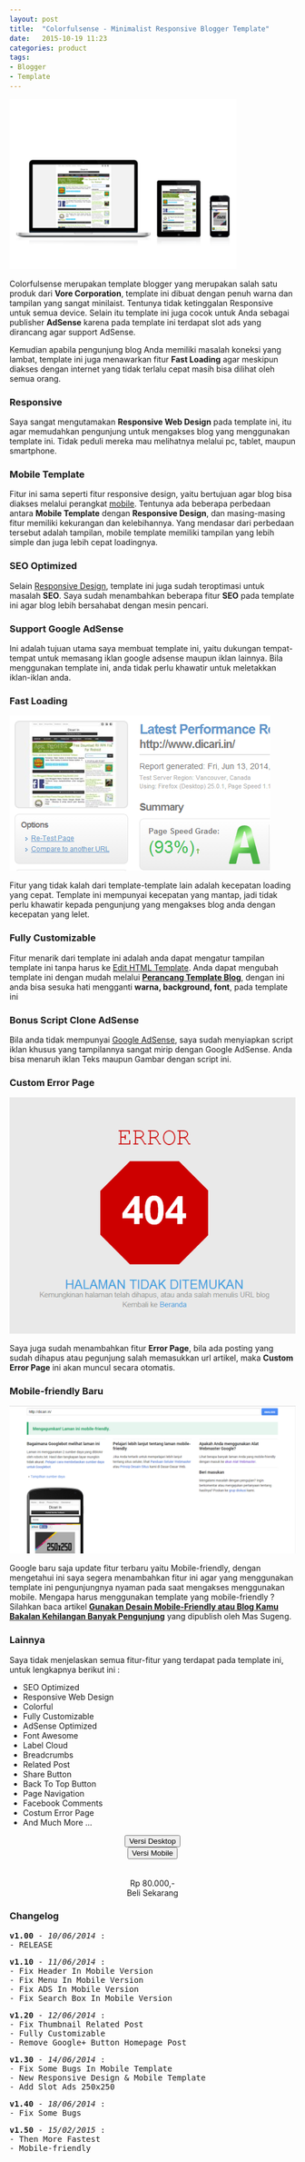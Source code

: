 ```yaml
---
layout: post
title:  "Colorfulsense - Minimalist Responsive Blogger Template"
date:   2015-10-19 11:23
categories: product
tags:
- Blogger
- Template
---
```

<img class="ui left floated medium image" src="/img/article/colorfulsense.png" alt="Colorfulsense - Minimalist Responsive Blogger Template" title="Colorfulsense - Minimalist Responsive Blogger Template" />
<p>Colorfulsense merupakan template blogger yang merupakan salah satu produk dari <strong>Vore Corporation</strong>, template ini dibuat dengan penuh warna dan tampilan yang sangat minilaist. Tentunya tidak ketinggalan Responsive untuk semua device. Selain itu template ini juga cocok untuk Anda sebagai publisher <strong>AdSense</strong> karena pada template ini terdapat slot ads yang dirancang agar support AdSense.</p>

<p>Kemudian apabila pengunjung blog Anda memiliki masalah koneksi yang lambat, template ini juga menawarkan fitur <b>Fast Loading</b> agar meskipun diakses dengan internet yang tidak terlalu cepat masih bisa dilihat oleh semua orang.</p>

<!--excerpt-->

<h3 class="ui header">Responsive</h3>
<p>Saya sangat mengutamakan <strong>Responsive Web Design</strong> pada template ini, itu agar memudahkan pengunjung untuk mengakses blog yang menggunakan template ini. Tidak peduli mereka mau melihatnya melalui pc, tablet, maupun smartphone.</p>

<h3 class="ui header">Mobile Template</h3>
<p>Fitur ini sama seperti fitur responsive design, yaitu bertujuan agar blog bisa diakses melalui perangkat <u>mobile</u>. Tentunya ada beberapa perbedaan antara <strong>Mobile Template</strong> dengan <strong>Responsive Design</strong>, dan masing-masing fitur memiliki kekurangan dan kelebihannya. Yang mendasar dari perbedaan tersebut adalah tampilan, mobile template memiliki tampilan yang lebih simple dan juga lebih cepat loadingnya.</p>

<h3 class="ui header">SEO Optimized</h3>
<p>Selain <u>Responsive Design</u>, template ini juga sudah teroptimasi untuk masalah <strong>SEO</strong>. Saya sudah menambahkan beberapa fitur <strong>SEO</strong> pada template ini agar blog lebih bersahabat dengan mesin pencari.</p>

<h3 class="ui header">Support Google AdSense</h3>
<p>Ini adalah tujuan utama saya membuat template ini, yaitu dukungan tempat-tempat untuk memasang iklan google adsense maupun iklan lainnya. Bila menggunakan template ini, anda tidak perlu khawatir untuk meletakkan iklan-iklan anda.</p>

<h3 class="ui header">Fast Loading</h3>
<img class="ui centered large image" src="/img/article/colorfulsense-fastloading.png"/>
<p>Fitur yang tidak kalah dari template-template lain adalah kecepatan loading yang cepat. Template ini mempunyai kecepatan yang mantap, jadi tidak perlu khawatir kepada pengunjung yang mengakses blog anda dengan kecepatan yang lelet.</p>

<h3 class="ui header">Fully Customizable</h3>
<p>Fitur menarik dari template ini adalah anda dapat mengatur tampilan template ini tanpa harus ke <u>Edit HTML Template</u>. Anda dapat mengubah template ini dengan mudah melalui <b><u>Perancang Template Blog</u></b>, dengan ini anda bisa sesuka hati mengganti <b>warna, background, font</b>, pada template ini</p>

<h3 class="ui header">Bonus Script Clone AdSense</h3>
<p>Bila anda tidak mempunyai <u>Google AdSense</u>, saya sudah menyiapkan script iklan khusus yang tampilannya sangat mirip dengan Google AdSense. Anda bisa menaruh iklan Teks maupun Gambar dengan script ini.</p>

<h3 class="ui header">Custom Error Page</h3>
<img class="ui centered large image" src="/img/article/colorfulsense-costumerrorpage.png"/>
<p>Saya juga sudah menambahkan fitur <strong>Error Page</strong>, bila ada posting yang sudah dihapus atau pegunjung salah memasukkan url artikel, maka <strong>Custom Error Page</strong> ini akan muncul secara otomatis.</p>

<h3 class="ui header">Mobile-friendly <span class="ui red label">Baru</span></h3>
<img class="ui centered large image" src="/img/article/colorfulsense-mobilefriendly.png"/>
<p>Google baru saja update fitur terbaru yaitu Mobile-friendly, dengan mengetahui ini saya segera menambahkan fitur ini agar yang menggunakan template ini pengunjungnya nyaman pada saat mengakses menggunakan mobile. Mengapa harus menggunakan template yang mobile-friendly ? Silahkan baca artikel <strong><a href="http://www.mas-sugeng.com/gunakan-desain-mobile-friendly-atau-blog-kamu-bakalan-kehilangan-banyak-pengunjung/" target="_blank" rel="nofollow">Gunakan Desain Mobile-Friendly atau Blog Kamu Bakalan Kehilangan Banyak Pengunjung</a></strong> yang dipublish oleh Mas Sugeng.</p>

<h3 class="ui header">Lainnya</h3>
<p>Saya tidak menjelaskan semua fitur-fitur yang terdapat pada template ini, untuk lengkapnya berikut ini :</p>
<ul class="ui list">
	<li>SEO Optimized</li>
	<li>Responsive Web Design</li>
	<li>Colorful</li>
	<li>Fully Customizable</li>
	<li>AdSense Optimized</li>
	<li>Font Awesome</li>
	<li>Label Cloud</li>
	<li>Breadcrumbs</li>
	<li>Related Post</li>
	<li>Share Button</li>
	<li>Back To Top Button</li>
	<li>Page Navigation</li>
	<li>Facebook Comments</li>
	<li>Costum Error Page</li>
	<li>And Much More ...</li>
</ul>

<center>
<div class="ui buttons">
  <button class="ui primary button" onclick="window.location='http://dicari-in.blogspot.com/';"><i class="fa fa-desktop"></i> Versi Desktop</button>
  <div class="or"></div>
  <button class="ui primary button" onclick="window.location='http://dicari-in.blogspot.com/?m=1';"><i class="fa fa-mobile"></i> Versi Mobile</button>
</div>
<br/><br/>
<div class="ui animated red button" tabindex="0">
  <div class="visible content">Rp 80.000,-</div>
  <div class="hidden content" onclick="window.location='https://facebook.com/messages/DeVore48';">
  	Beli Sekarang <i class="fa fa-shopping-cart"></i>
  </div>
</div>
</center>

<h3 class="ui header">Changelog</h3>
<pre><b>v1.00</b> - <i>10/06/2014</i> :
- RELEASE</pre>

<pre><b>v1.10</b> - <i>11/06/2014</i> :
- Fix Header In Mobile Version
- Fix Menu In Mobile Version
- Fix ADS In Mobile Version
- Fix Search Box In Mobile Version</pre>

<pre><b>v1.20</b> - <i>12/06/2014</i> :
- Fix Thumbnail Related Post
- Fully Customizable
- Remove Google+ Button Homepage Post</pre>

<pre><b>v1.30</b> - <i>14/06/2014</i> :
- Fix Some Bugs In Mobile Template
- New Responsive Design & Mobile Template
- Add Slot Ads 250x250</pre>

<pre><b>v1.40</b> - <i>18/06/2014</i> :
- Fix Some Bugs</pre>

<pre><b>v1.50</b> - <i>15/02/2015</i> :
- Then More Fastest
- Mobile-friendly</pre>